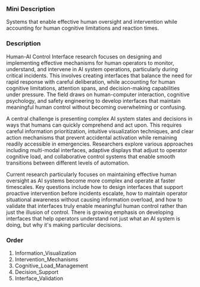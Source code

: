 ### Mini Description

Systems that enable effective human oversight and intervention while accounting for human cognitive limitations and reaction times.

### Description

Human-AI Control Interface research focuses on designing and implementing effective mechanisms for human operators to monitor, understand, and intervene in AI system operations, particularly during critical incidents. This involves creating interfaces that balance the need for rapid response with careful deliberation, while accounting for human cognitive limitations, attention spans, and decision-making capabilities under pressure. The field draws on human-computer interaction, cognitive psychology, and safety engineering to develop interfaces that maintain meaningful human control without becoming overwhelming or confusing.

A central challenge is presenting complex AI system states and decisions in ways that humans can quickly comprehend and act upon. This requires careful information prioritization, intuitive visualization techniques, and clear action mechanisms that prevent accidental activation while remaining readily accessible in emergencies. Researchers explore various approaches including multi-modal interfaces, adaptive displays that adjust to operator cognitive load, and collaborative control systems that enable smooth transitions between different levels of automation.

Current research particularly focuses on maintaining effective human oversight as AI systems become more complex and operate at faster timescales. Key questions include how to design interfaces that support proactive intervention before incidents escalate, how to maintain operator situational awareness without causing information overload, and how to validate that interfaces truly enable meaningful human control rather than just the illusion of control. There is growing emphasis on developing interfaces that help operators understand not just what an AI system is doing, but why it's making particular decisions.

### Order

1. Information_Visualization
2. Intervention_Mechanisms
3. Cognitive_Load_Management
4. Decision_Support
5. Interface_Validation
